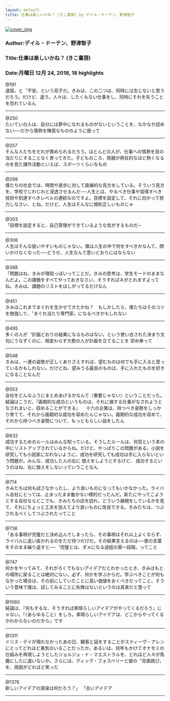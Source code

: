```yaml
---
layout: default
title: 仕事は楽しいかね？ (きこ書房) by デイル・ドーテン、野津智子
---
```


[![cover_img](http://images-jp.amazon.com/images/P/B00SIM19YS.09.MZZZZZZZ.jpg)](https://www.amazon.co.jp/dp/B00SIM19YS)  
### Author:デイル・ドーテン、野津智子  
### Title:仕事は楽しいかね？ (きこ書房)  
### Date:月曜日 12月 24, 2018, 18 highlights
  
@191  
退屈〟と〝不安〟という双子だ。きみは、この二つは、同時には生じないと思うだろう。だけど、違う。人々は、したくもない仕事をし、同時にそれを失うことを恐れているん  
***
  
@250  
たいていの人は、自分には夢中になれるものがないということを、なかなか認めない──だから情熱を陳腐なもののように扱って  
***
  
@257  
そんな人たちをだれが責められるだろう。ほとんどの人が、仕事への情熱を目の当たりにすることなく育ってきた。子どものころ、両親が熱狂的なほど熱くなるのを見た課外活動といえば、スポーツくらいなもの  
***
  
@298  
僕たちの社会では、時間や進歩に対して直線的な見方をしている。そういう見方を、学校でじわじわと浸透させるんだ──人生とは、やるべき仕事や習得すべき技術や到達すべきレベルの連続なのですよ。目標を設定して、それに向かって努力しなさい、とね。だけど、人生はそんなに規則正しいものじゃ  
***
  
@303  
「目標を設定すると、自己管理ができているような気がするものだ─  
***
  
@306  
人生はそんな扱いやすいものじゃない。僕は人生の中で何をすべきかなんて、問いかけなくなった──どうせ、人生なんて思いどおりにはならない  
***
  
@388  
「問題はね、きみが理屈っぽいってことだ。きみの思考は、学生モードのままなんだよ。この課題をすべてやっておきなさい、そうすればＡがとれますよってね。きみは、課題のリストをほしがってるだけなん  
***
  
@451  
きみはこれまでまぐれを生かせてきたかね？　もしかしたら、僕たちはそのコツを勉強して、〝まぐれ当たり専門家〟になるべきかもしれない  
***
  
@495  
多くの人が〝計画どおりの結果になるものはない〟という使い古された決まり文句にうなずくのに、相変わらず大勢の人が計画を立てることを 崇め奉って  
***
  
@548  
きみは、一連の姿勢が正しくありさえすれば、望むものは何でも手に入ると思っているかもしれない。だけどね、望みうる最良のものは、手に入れたものを好きになることなんだ  
***
  
@553  
会社をどんなふうにまとめあげるかなんて〈重要じゃない〉ということだった。結論はこうだ、『画期的な成功というものは、それに値する仕事がなされようとなされまいと、収めることができる』 　十六の企業は、持つべき姿勢をしっかり育てて、それから画期的な成功を収めたんじゃない。画期的な成功を収めて、それから持つべき姿勢について、もっともらしい話をしたん  
***
  
@632  
成功するためのルールはみんな知っている。そうしたルールは、何百という本の中にリストアップされているからね。だけど、やっぱりこの問題がある。小説を研究しても小説家になれないように、成功を研究しても成功は手に入らないという問題が。みんな、成功した人の右に 倣えをしようとするけど、 成功するというのはね、右に倣えをしないっていうことなん  
***
  
@714  
きみたちは何も試さなかったし、より良いものになってもいかなかった。ライバル会社にとっては、止まったまま動かない標的だったんだ。新たにやってこようとする会社ならどこでも、きみたちの店を訪れ、どういう展開をしているかを見て、それにちょっと工夫を加えてより良いものに改良できる。きみたちは、つぶされるべくしてつぶされたってこと  
***
  
@736  
「ある事柄が完璧だと決め込んでしまったら、その事柄はそれ以上よくならず、ライバルに追い抜かれるのをただ待つだけだ。その結果言えるのは──彼の言葉をそのまま繰り返すと──〝完璧とは、ダメになる過程の第一段階〟ってこと  
***
  
@747  
何かをやってみて、それがろくでもないアイデアだとわかったとき、きみはもとの場所に戻ることは絶対にない。必ず、何かを学ぶからだ。学ぶべきことが何もなかった場合は、その前にしていたことに高い価値をおくべきだってこと。そういう意味で僕は、試してみることに失敗はないというのは真実だと思って  
***
  
@1060  
結論は、『何もするな、そうすれば素晴らしいアイデアがやってくるだろう』じゃない。『〈あらゆること〉をしろ。素晴らしいアイデアは、どこからやってくるかわからないのだから』です  
***
  
@1311  
ドリス・デイが現れなかったあの日、観客と話をすることがスティーヴ・アレンにとってどれほど勇気のいることだったか。あるいは、何年もかけてオナモミの仕組みを再現しようとしたジョルジュ・ド・マエストラルを、どれほど人々が馬鹿にしたに違いないか。さらには、ディック・フォスベリーと彼の〝背面跳び〟を、周囲がどれほど笑った  
***
  
@1376  
新しいアイデアの源泉は何だろう？」 「古いアイデア  
***